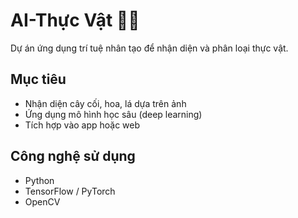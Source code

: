 # AI-Thực Vật 🌿🤖

Dự án ứng dụng trí tuệ nhân tạo để nhận diện và phân loại thực vật.

## Mục tiêu
- Nhận diện cây cối, hoa, lá dựa trên ảnh
- Ứng dụng mô hình học sâu (deep learning)
- Tích hợp vào app hoặc web

## Công nghệ sử dụng
- Python
- TensorFlow / PyTorch
- OpenCV
